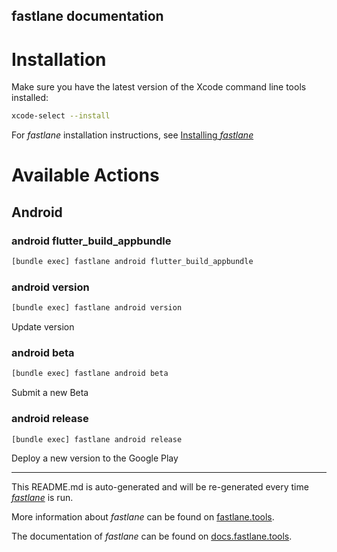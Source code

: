 fastlane documentation
----

# Installation

Make sure you have the latest version of the Xcode command line tools installed:

```sh
xcode-select --install
```

For _fastlane_ installation instructions, see [Installing _fastlane_](https://docs.fastlane.tools/#installing-fastlane)

# Available Actions

## Android

### android flutter_build_appbundle

```sh
[bundle exec] fastlane android flutter_build_appbundle
```



### android version

```sh
[bundle exec] fastlane android version
```

Update version

### android beta

```sh
[bundle exec] fastlane android beta
```

Submit a new Beta

### android release

```sh
[bundle exec] fastlane android release
```

Deploy a new version to the Google Play

----

This README.md is auto-generated and will be re-generated every time [_fastlane_](https://fastlane.tools) is run.

More information about _fastlane_ can be found on [fastlane.tools](https://fastlane.tools).

The documentation of _fastlane_ can be found on [docs.fastlane.tools](https://docs.fastlane.tools).
